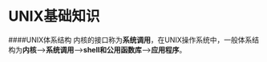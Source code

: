 
UNIX基础知识
============


####UNIX体系结构
内核的接口称为**系统调用**，在UNIX操作系统中，一般体系结构为**内核**-->**系统调用**-->**shell和公用函数库**-->**应用程序**。


